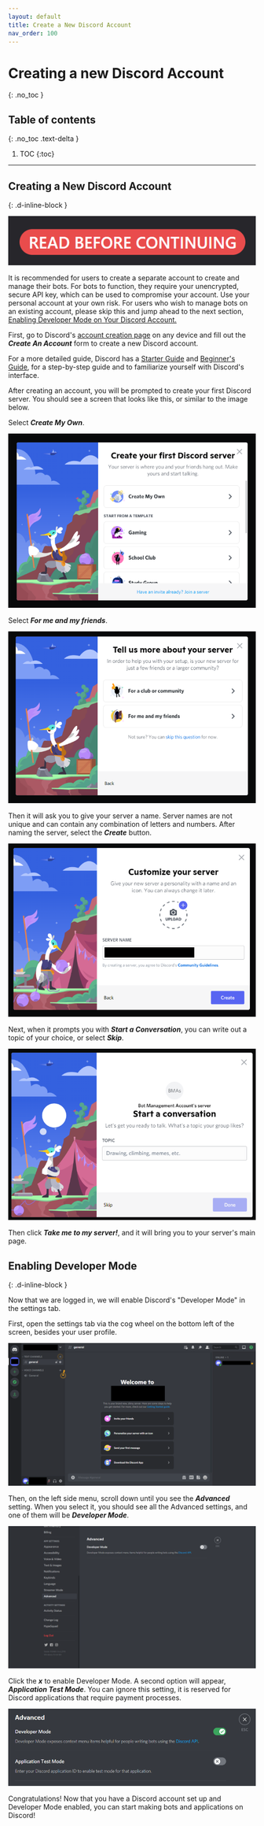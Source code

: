 ```yaml
---
layout: default
title: Create a New Discord Account
nav_order: 100
---
```


# Creating a new Discord Account
{: .no_toc }

## Table of contents
{: .no_toc .text-delta }

1. TOC
{:toc}

---

## Creating a New Discord Account
{: .d-inline-block }
<br>

![warning](../graphics/warning2.png)

It is recommended for users to create a separate account to create and manage their bots. For bots to function, they require your unencrypted, secure API key, which can be used to compromise your account. Use your personal account at your own risk. For users who wish to manage bots on an existing account, please skip this and jump ahead to the next section, [Enabling Developer Mode on Your Discord Account.](https://23o4i7.github.io/Sean-Sejin-Docs/docs/createDiscordAccount/#enabling-developer-mode)

First, go to Discord's [account creation page](https://discord.com/register) on any device and fill out the ***Create An Account*** form to create a new Discord account.

For a more detailed guide, Discord has a [Starter Guide](https://support.discord.com/hc/en-us/articles/360033931551-Getting-Started) and [Beginner's Guide](https://support.discord.com/hc/en-us/articles/360045138571-Beginner-s-Guide-to-Discord), for a step-by-step guide and to familiarize yourself with Discord's interface.

After creating an account, you will be prompted to create your first Discord server. You should see a screen that looks like this, or similar to the image below. 

Select ***Create My Own***. 

![createServer01](./../graphics/createFirstServer.png) 

Select ***For me and my friends***.

![createServer02](../graphics/createFirstServer2.png)

 Then it will ask you to give your server a name. Server names are not unique and can contain any combination of letters and numbers. After naming the server, select the ***Create*** button.
 
![createServer03](./../graphics/createFirstServer3.png)

 Next, when it prompts you with ***Start a Conversation***, you can write out a topic of your choice, or select ***Skip***.
 
 ![createServer04](../graphics/createFirstServer4.png)
 
 Then click ***Take me to my server!***, and it will bring you to your server's main page.

## Enabling Developer Mode
{: .d-inline-block }

Now that we are logged in, we will enable Discord's "Developer Mode" in the settings tab.

First, open the settings tab via the cog wheel on the bottom left of the screen, besides your user profile.

![serverMainPage](./../graphics/serverMainPage.png)

Then, on the left side menu, scroll down until you see the ***Advanced*** setting. When you select it, you should see all the Advanced settings, and one of them will be ***Developer Mode***. 

![developerMode](./../graphics/developerMode.png)

Click the ***x*** to enable Developer Mode. A second option will appear, ***Application Test Mode***. You can ignore this setting, it is reserved for Discord applications that require payment processes. 

![devEnabled](./../graphics/devModeEnabled.png)

Congratulations! Now that you have a Discord account set up and Developer Mode enabled, you can start making bots and applications on Discord!